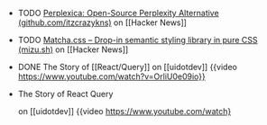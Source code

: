 - TODO [Perplexica: Open-Source Perplexity Alternative (github.com/itzcrazykns)](https://news.ycombinator.com/item?id=40462369) on [[Hacker News]]
- TODO [Matcha.css – Drop-in semantic styling library in pure CSS (mizu.sh)](https://news.ycombinator.com/item?id=40455944) on [[Hacker News]]
- DONE The Story of [[React/Query]] on [[uidotdev]]
  {{video https://www.youtube.com/watch?v=OrliU0e09io}}
- The Story of React Query
      
      
      
     on [[uidotdev]]
  {{video https://www.youtube.com/watch}